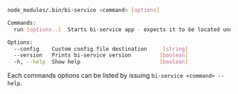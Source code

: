 
```bash
node_modules/.bin/bi-service <command> [options]

Commands:
  run [options..]  Starts bi-service app - expects it to be located under cwd   [aliases: start, serve]

Options:
  --config    Custom config file destination     [string]
  --version   Prints bi-service version         [boolean]
  -h, --help  Show help                         [boolean]

```

Each commands options can be listed by issuing `bi-service <command> --help`.
